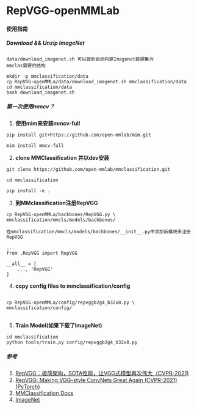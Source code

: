 # RepVGG-openMMLab

#### 使用指南

##### Download && Unzip ImageNet

```
data/download_imagenet.sh 可以做到自动构建Imagenet数据集为
mmclas需要的结构

mkdir -p mmclassification/data
cp RepVGG-openMMLa/data/download_imagenet.sh mmclassification/data
cd mmclassification/data
bash download_imagenet.sh

```


##### 第一次使用mmcv？
1. **使用mim来安装mmcv-full**
```
pip install git+https://github.com/open-mmlab/mim.git

mim install mmcv-full

```


2. **clone MMClassification 并以dev安装**
```
git clone https://github.com/open-mmlab/mmclassification.git

cd mmclassification

pip install -e .
```



3. **到MMclassification注册RepVGG**

```
cp RepVGG-openMMLa/backbones/RepVGG.py \
mmclassification/mmcls/models/backbones/

在mmclassification/mmcls/models/backbones/__init__.py中添加新模块来注册RepVGG

...
from .RepVGG import RepVGG

__all__ = [
    ..., 'RepVGG'
]
```
4. **copy config files to mmclassification/config**
```

cp RepVGG-openMMLa/config/repvggb2g4_b32x8.py \
mmclassification/config/


```
5. **Train Model(如果下载了ImageNet)**

```
cd mmclassification
python tools/train.py config/repvggb2g4_b32x8.py 

```

##### **参考**
1. [RepVGG：极简架构，SOTA性能，让VGG式模型再次伟大（CVPR-2021)](https://zhuanlan.zhihu.com/p/344324470)
2. [RepVGG: Making VGG-style ConvNets Great Again (CVPR-2021) (PyTorch)](https://github.com/DingXiaoH/RepVGG#readme)
3. [MMClassification Docs](https://mmclassification.readthedocs.io/zh_CN/latest/install.html)
4. [ImageNet](https://image-net.org/)
